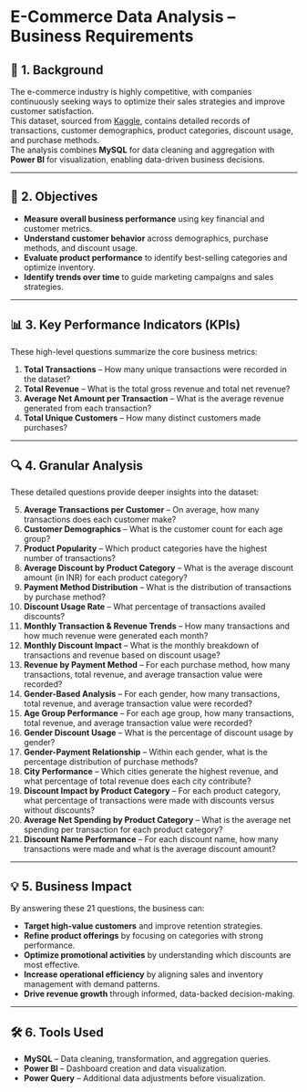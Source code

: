 # E-Commerce Data Analysis – Business Requirements

## 📜 1. Background
The e-commerce industry is highly competitive, with companies continuously seeking ways to optimize their sales strategies and improve customer satisfaction.  
This dataset, sourced from [Kaggle](https://www.kaggle.com/datasets/shrishtimanja/ecommerce-dataset-for-data-analysis), contains detailed records of transactions, customer demographics, product categories, discount usage, and purchase methods.  
The analysis combines **MySQL** for data cleaning and aggregation with **Power BI** for visualization, enabling data-driven business decisions.

---

## 🎯 2. Objectives
- **Measure overall business performance** using key financial and customer metrics.
- **Understand customer behavior** across demographics, purchase methods, and discount usage.
- **Evaluate product performance** to identify best-selling categories and optimize inventory.
- **Identify trends over time** to guide marketing campaigns and sales strategies.

---

## 📊 3. Key Performance Indicators (KPIs)
These high-level questions summarize the core business metrics:

1. **Total Transactions** – How many unique transactions were recorded in the dataset?  
2. **Total Revenue** – What is the total gross revenue and total net revenue?  
3. **Average Net Amount per Transaction** – What is the average revenue generated from each transaction?  
4. **Total Unique Customers** – How many distinct customers made purchases?  

---

## 🔍 4. Granular Analysis
These detailed questions provide deeper insights into the dataset:

5. **Average Transactions per Customer** – On average, how many transactions does each customer make?  
6. **Customer Demographics** – What is the customer count for each age group?  
7. **Product Popularity** – Which product categories have the highest number of transactions?  
8. **Average Discount by Product Category** – What is the average discount amount (in INR) for each product category?  
9. **Payment Method Distribution** – What is the distribution of transactions by purchase method?  
10. **Discount Usage Rate** – What percentage of transactions availed discounts?  
11. **Monthly Transaction & Revenue Trends** – How many transactions and how much revenue were generated each month?  
12. **Monthly Discount Impact** – What is the monthly breakdown of transactions and revenue based on discount usage?  
13. **Revenue by Payment Method** – For each purchase method, how many transactions, total revenue, and average transaction value were recorded?  
14. **Gender-Based Analysis** – For each gender, how many transactions, total revenue, and average transaction value were recorded?  
15. **Age Group Performance** – For each age group, how many transactions, total revenue, and average transaction value were recorded?  
16. **Gender Discount Usage** – What is the percentage of discount usage by gender?  
17. **Gender-Payment Relationship** – Within each gender, what is the percentage distribution of purchase methods?  
18. **City Performance** – Which cities generate the highest revenue, and what percentage of total revenue does each city contribute?  
19. **Discount Impact by Product Category** – For each product category, what percentage of transactions were made with discounts versus without discounts?  
20. **Average Net Spending by Product Category** – What is the average net spending per transaction for each product category?  
21. **Discount Name Performance** – For each discount name, how many transactions were made and what is the average discount amount?

---

## 💡 5. Business Impact
By answering these 21 questions, the business can:
- **Target high-value customers** and improve retention strategies.
- **Refine product offerings** by focusing on categories with strong performance.
- **Optimize promotional activities** by understanding which discounts are most effective.
- **Increase operational efficiency** by aligning sales and inventory management with demand patterns.
- **Drive revenue growth** through informed, data-backed decision-making.

---

## 🛠️ 6. Tools Used
- **MySQL** – Data cleaning, transformation, and aggregation queries.  
- **Power BI** – Dashboard creation and data visualization.  
- **Power Query** – Additional data adjustments before visualization.
